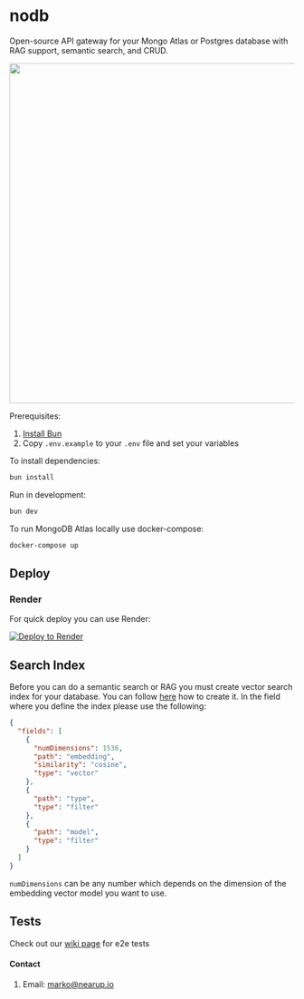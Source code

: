 # nodb

Open-source API gateway for your Mongo Atlas or Postgres database with RAG support, semantic search, and CRUD.

<img src="https://github.com/nearup-io/nodb/blob/main/assets/curl-todos.gif" width="600" />

Prerequisites:

1. [Install Bun](https://bun.sh/docs/installation)
2. Copy `.env.example` to your `.env` file and set your variables

To install dependencies:

```bash
bun install
```

Run in development:

```bash
bun dev
```

To run MongoDB Atlas locally use docker-compose:

```bash
docker-compose up
```

## Deploy

### Render

For quick deploy you can use Render:

[![Deploy to Render](https://render.com/images/deploy-to-render-button.svg)](https://render.com/deploy?repo=https://github.com/nearup-io/nodb)

## Search Index

Before you can do a semantic search or RAG you must create vector search index for your database. You can follow [here](https://www.mongodb.com/docs/atlas/atlas-vector-search/create-index/#procedure) how to create it. In the field where you define the index please use the following:

```json
{
  "fields": [
    {
      "numDimensions": 1536,
      "path": "embedding",
      "similarity": "cosine",
      "type": "vector"
    },
    {
      "path": "type",
      "type": "filter"
    },
    {
      "path": "model",
      "type": "filter"
    }
  ]
}
```

`numDimensions` can be any number which depends on the dimension of the embedding vector model you want to use.

## Tests

Check out our [wiki page](https://github.com/nearup-io/nodb/wiki/E2E-tests) for e2e tests

#### Contact

1. Email: marko@nearup.io
